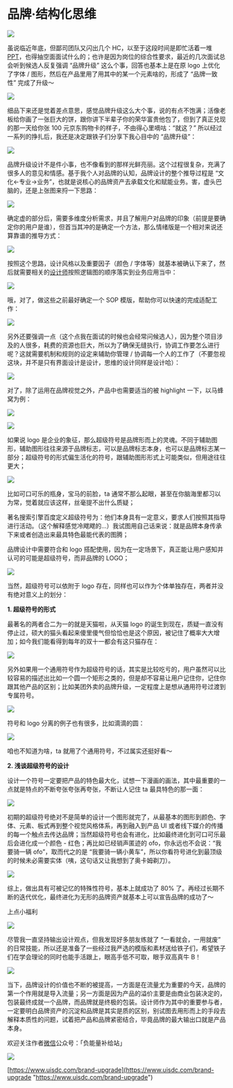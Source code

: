 # 品牌·结构化思维

![](https://qhdtc.oss-cn-chengdu.aliyuncs.com/obsidian/uisdc-sj-20210127-2.jpg)

虽说临近年底，但鄙司团队又闪出几个 HC，以至于这段时间是即忙活着一堆 [PPT](https://www.uisdc.com/tag/ppt "PPT")，也得抽空面面试什么的；也许是因为岗位的综合性要求，最近的几次面试总会听到候选人反复强调 “品牌升级” 这么个事，回答也基本上是在原 logo 上优化了字体 / 图形，然后在产品里用了用其中的某一个元素啥的，形成了 “品牌一致性” 完成了升级～

![](https://qhdtc.oss-cn-chengdu.aliyuncs.com/obsidian/uisdc-sj-20210127-3.jpg)

细品下来还是觉着差点意思，感觉品牌升级这么大个事，说的有点不饱满；活像老板给你画了一张巨大的饼，跟你讲下半辈子你的荣华富贵他包了，但到了真正兑现的那一天给你张 100 元京东购物卡的样子，不由得心里嘀咕：“就这？” 所以经过一系列的挣扎后，我还是决定跟铁子们分享下我心目中的 “品牌升级”：

![](https://qhdtc.oss-cn-chengdu.aliyuncs.com/obsidian/uisdc-sj-20210127-4.jpg)

品牌升级设计不是件小事，也不像看到的那样光鲜亮丽。这个过程很复杂，充满了很多人的意见和情感。基于我个人对品牌的认知，品牌设计的整个推导过程是 “文化←专业→业务”，也就是说核心的品牌资产去承载文化和赋能业务。害，虚头巴脑的，还是上张图来捋一下思路：

![](https://qhdtc.oss-cn-chengdu.aliyuncs.com/obsidian/uisdc-sj-20210127-5.jpg)

确定虚的部分后，需要多维度分析需求，并且了解用户对品牌的印象（前提是要确定你的用户是谁），但首当其冲的是确定一个方法，那么情绪版是一个相对来说还算靠谱的推导方式：

![](https://qhdtc.oss-cn-chengdu.aliyuncs.com/obsidian/uisdc-sj-20210127-6.jpg)

按照这个思路，设计风格以及重要因子（颜色 / 字体等）就基本被确认下来了，然后就需要相关的[设计师](https://www.uisdc.com/tag/%e8%ae%be%e8%ae%a1%e5%b8%88 "设计师")按照逻辑图的顺序落实到业务应用当中：

![](https://qhdtc.oss-cn-chengdu.aliyuncs.com/obsidian/uisdc-sj-20210127-7.jpg)

哦，对了，做这些之前最好确定一个 SOP 模版，帮助你可以快速的完成适配工作：

![](https://qhdtc.oss-cn-chengdu.aliyuncs.com/obsidian/uisdc-sj-20210127-8.jpeg)

另外还要强调一点（这个点我在面试的时候也会经常问候选人），因为整个项目涉及的人很多，耗费的资源也巨大，所以为了确保无缝执行，协调工作要怎么进行呢？这就需要机制和规则的设定来辅助你管理 / 协调每一个人的工作了（不要忽视这块，并不是只有界面设计是设计，思维的设计同样是设计哈）：

![](https://qhdtc.oss-cn-chengdu.aliyuncs.com/obsidian/uisdc-sj-20210127-9.jpg)

对了，除了运用在品牌视觉之外，产品中也需要适当的被 highlight 一下，以马蜂窝为例：

![](https://qhdtc.oss-cn-chengdu.aliyuncs.com/obsidian/uisdc-sj-20210127-10.jpg)

![](https://qhdtc.oss-cn-chengdu.aliyuncs.com/obsidian/uisdc-sj-20210127-11.jpg)

如果说 logo 是企业的象征，那么超级符号是品牌形而上的灵魂。不同于辅助图形，辅助图形往往来源于品牌标志，可以是品牌标志本身，也可以是品牌标志某一部分；超级符号的形式偏生活化的符号，跟辅助图形形式上可能类似，但用途往往更大；

![](https://qhdtc.oss-cn-chengdu.aliyuncs.com/obsidian/uisdc-sj-20210127-12.jpg)

比如可口可乐的瓶身，宝马的前脸，ta 通常不那么起眼，甚至在你脑海里都习以为常，觉着就应该这样，丝毫提不出什么质疑；

著名搜索引擎百度定义超级符号为：他们本身具有一定意义，要求人们按照其指导进行活动。（这个解释感觉冷飕飕的…）我试图用自己话来说：就是品牌本身传承下来或者创造出来最具特色最能代表的图腾；

品牌设计中需要符合和 logo 搭配使用，因为在一定场景下，真正能让用户感知并认可的可能是超级符号，而非品牌的 LOGO；

![](https://qhdtc.oss-cn-chengdu.aliyuncs.com/obsidian/uisdc-sj-20210127-13.jpg)

当然，超级符号可以依附于 logo 存在，同样也可以作为个体单独存在，两者并没有绝对意义上的划分：

**1. 超级符号的形式**

最著名的两者合二为一的就是天猫啦，从天猫 logo 的诞生到现在，质疑一直没有停止过，硕大的猫头看起来傻里傻气但恰恰也是这个原因，被记住了概率大大增加；如今我们能看得到每年的双十一都会有这只猫存在：

![](https://qhdtc.oss-cn-chengdu.aliyuncs.com/obsidian/uisdc-sj-20210127-14.jpg)

另外如果用一个通用符号作为超级符号的话，其实是比较吃亏的，用户虽然可以比较容易的描述出比如一个圆一个矩形之类的，但是却不容易让用户记住你，记住你跟其他产品的区别；比如美团外卖的品牌升级，一定程度上是想从通用符号过渡到专属符号。

![](https://qhdtc.oss-cn-chengdu.aliyuncs.com/obsidian/uisdc-sj-20210127-15.jpg)

符号和 logo 分离的例子也有很多，比如滴滴的圆：

![](https://qhdtc.oss-cn-chengdu.aliyuncs.com/obsidian/uisdc-sj-20210127-16.jpg)

咱也不知道为啥，ta 就用了个通用符号，不过属实还挺好看～

**2. 浅谈超级符号的设计**

设计一个符号一定要把产品的特色最大化，试想一下漫画的画法，其中最重要的一点就是特点的不断夸张夸张再夸张，不断让人记住 ta 最具特色的那一面：

![](https://qhdtc.oss-cn-chengdu.aliyuncs.com/obsidian/uisdc-sj-20210127-17.jpg)

初期的超级符号绝对不是简单的设计一个图形就完了，从最基本的图形到颜色、字体、元素、板式再到整个视觉风格体系，再到融入到产品 UI 或者线下媒介的传播的每一个触点去传达品牌；当然超级符号也会有进化，比如最终进化到可口可乐最后会进化成一个颜色 - 红色；再比如已经销声匿迹的 ofo，你永远也不会说：“我要骑一辆 ofo”，取而代之的是 “我要骑一辆小黄车”，所以你看符号进化到最顶级的时候未必需要实体（咦，这句话又让我想到了奥卡姆剃刀）。

![](https://qhdtc.oss-cn-chengdu.aliyuncs.com/obsidian/uisdc-sj-20210127-18.jpg)

综上，做出具有可被记忆的特殊性符号，基本上就成功了 80% 了。再经过长期不断的迭代优化，最终进化为无形的品牌资产就基本上可以宣告品牌的成功了～

上点小福利

![](https://qhdtc.oss-cn-chengdu.aliyuncs.com/obsidian/uisdc-sj-20210127-19.jpg)

尽管我一直坚持输出设计观点，但我发现好多朋友练就了 “一看就会，一用就废” 的日常技能，所以还是准备了一些经过我严选的模版和素材送给铁子们，希望铁子们在学会理论的同时也能手活跟上，眼高手低不可取，眼手双高真牛 B！

![](https://qhdtc.oss-cn-chengdu.aliyuncs.com/obsidian/uisdc-sj-20210127-20.jpg)

当下，品牌设计的价值也不断的被提高，一方面是在流量尤为重要的今天，品牌的第一个作用就是导入流量；另一方面是因为产品的溢价主要是由商业包装决定的，包装最终成就一个品牌，而品牌就是终极的包装。设计师作为其中的重要参与者，一定要明白品牌资产的沉淀和品牌是其实是质的区别，别试图去用形而上的手段去解释本质性的问题，试着把产品和品牌紧密结合，毕竟品牌的最大输出口就是产品本身。

欢迎关注作者[微信](https://www.uisdc.com/topic/%e5%be%ae%e4%bf%a1 "微信")公众号：「负能量补给站」

![](https://qhdtc.oss-cn-chengdu.aliyuncs.com/obsidian/uisdc-vi-20201122-1.jpg)

[https://www.uisdc.com/brand-upgrade](https://www.uisdc.com/brand-upgrade "https://www.uisdc.com/brand-upgrade")
